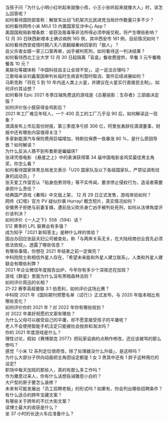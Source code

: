 当孩子问「为什么小明小红听起来就像小孩，小王小张听起来就像大人」时，该怎么回答呢？  
如何看待国防部宣称：解放军出动飞机架次比民进党当局炒作数量只多不少？  
如何看待网传小米 MIUI 13 内置国家反诈中心 App？  
美国国税局新增条款：偷窃及贩毒等非法所得必须申报交税，将产生哪些影响？  
12 月 30 日陕西新增本土确诊病例 165 例，其中西安市 161 例，目前情况如何？  
如何看待西安疫情时期八天八夜翻越秦岭回家的「狠人」？  
岳父杀害女婿一家三口案再审，凶手被判死刑，如何看待这一判决结果？  
如何看待西北工业大学 12 月 30 日起隔离「盲盒」餐收费提供，早餐 3 元午餐晚餐各 10 元？  
美联社等媒体称「中国科技自主让全球不安」，这一说法合理吗？  
江歌母亲诉刘鑫案因审判长临时生病宣判暂时取消，案件后续进展如何？  
马斯克称「将在 5 到 10 年内送人类上火星，并建议在火星实行直接民主制」，如何评价其设想？  
如何看待 Epic 2021 冬季压轴免费送的游戏是《古墓丽影：生存者》三部曲决定版？  
如何评价张小斐获得金鸡影后？  
2021 年工厂难见年轻人，一个 400 员工的工厂几乎没 90 后，如何解读这一现象？  
滴滴发布上市后首份财报，第三季度净亏损 306 亿，阿里张勇辞任滴滴董事，财报中还有哪些内容值得关注？  
多家新能源汽车保险费用巨幅增加，特斯拉保费一夜暴涨 80 %，是什么原因导致？如何解读？  
为什么反派人猜不到布鲁斯是蝙蝠侠?  
张译凭借电影 《悬崖之上》中的表演获得第 34 届中国电影金鸡奖最佳男主角奖，你怎么看？  
如何看待国家体育总局发文表示「U20 国家队及以下各级国家队，严禁征调有纹身的运动员」？  
张天爱工作室否认「贴身抱男领导」等不实传闻，要求停止侵权行为，造谣者需要承担什么责任？  
经典国产游戏《秦殇》中文版上架， 12 月 29 日正式发售，游戏体验如何？  
网传《幻塔》官方 PV 疑似抄袭 Hurray! 概念短片，真实情况如何？  
安徽男子拒绝与前妻复婚，遭前岳父砍杀身亡凶手被判处死刑，如何从法律角度评价该判决？  
如何评价《一人之下》558（594）话？  
S12 赛季的 LPL 联赛会有多强？  
成为知乎「2021 新知答主」是种什么样的体验？  
国台办回应张庭夫妇公司被查处，称「与两岸关系无关，在大陆经商创业首先必须依法依规」，透露了哪些信息？  
有哪些事情，你想在 2021 年结束之前一定做完？  
中科院院士称相信外星人存在，「希望未来能和外星人建立联系」，人类和外星人建联会有哪些利弊？  
2021 年企业微信年度报告出炉，今年你有多少个深夜还在加班？  
游戏《群星》里面为什么没有黑暗森林法则？  
如何评价周迅的长相？  
21-22 赛季英超曼联 3:1 伯恩利，如何评价这场比赛？  
中科院 2021 年《国际期刊预警名单（试行）》正式发布，与 2020 年版本相比有哪些变化？  
如何评价你的 2021 年？对 2022 年你有哪些规划？  
对 2022 年美好祝愿的文案有哪些？  
为什么父母可以接受自己的平庸，却不愿意接受孩子的平庸呢？  
老人不会使用智能手机注定只能被社会抛弃和淘汰吗？  
你的 2021 年度游戏是什么？  
理性讨论，假如《赛博朋克 2077》把玩家诟病的点稍作修改，还应该被骂的那么惨吗？  
感觉「小米 12 系列定位很奇怪，除了处理器没什么升级」，是这样吗？  
为什么大部分子供向动画把主角团设定都是 1 女 3 男其中还有 1 胖子这种用烂的设定?  
职场中每天加班的那些人，真的有那么多工作吗？  
作为雅思过来人，你有什么话想告诫雅思小白的？  
大户型的房子要怎么装修？  
未来有可能发展出「员工招聘老板」的形式吗？如果有，你会列出哪些招聘条件？  
有什么适合的跨年宝藏文案？  
有哪些关于跨年的不烂大街文案？  
读博士最大的收获是什么？  
坐 37 小时的长途火车应准备什么？  
